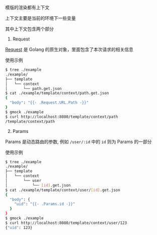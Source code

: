 模版的渲染都有上下文

上下文主要是当前的环境下一些变量

其中上下文包含两个部分

1. Request

[Request](https://golang.org/pkg/net/http/#Request) 是 Golang 的原生对象，里面包含了本次请求的相关信息

使用示例

```bash
$ tree ./example
./example/
├── template
│   └── context
│       └── path.get.json
$ cat ./example/template/context/path.get.json
{
  "body": "{{- .Request.URL.Path -}}"
}
$ gmock ./example
$ curl http://localhost:8080/template/context/path
/template/context/path
```

2. Params

Params 是动态路由的参数, 例如 `/user/:id` 中的 `id` 则为 Params 的一部分

使用示例

```bash
$ tree ./example
./example/
├── template
│   └── context
│       └── user
│           └── [id].get.json
$ cat ./example/template/context/user/[id].get.json
{
  "body": {
    "uid": "{{- .Params.id -}}"
  }
}
$ gmock ./example
$ curl http://localhost:8080/template/context/user/123
{"uid": 123}
```
